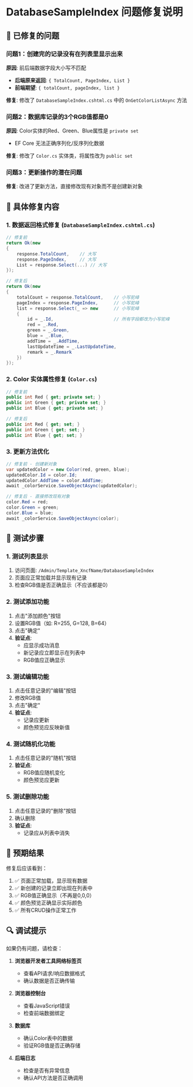 # DatabaseSampleIndex 问题修复说明

## 🐛 已修复的问题

### 问题1：创建完的记录没有在列表里显示出来
**原因**: 前后端数据字段大小写不匹配
- **后端原来返回**: `{ TotalCount, PageIndex, List }`
- **前端期望**: `{ totalCount, pageIndex, list }`

**修复**: 修改了 `DatabaseSampleIndex.cshtml.cs` 中的 `OnGetColorListAsync` 方法

### 问题2：数据库记录的3个RGB值都是0
**原因**: Color实体的Red、Green、Blue属性是 `private set`
- EF Core 无法正确序列化/反序列化数据

**修复**: 修改了 `Color.cs` 实体类，将属性改为 `public set`

### 问题3：更新操作的潜在问题
**修复**: 改进了更新方法，直接修改现有对象而不是创建新对象

## 🔧 具体修复内容

### 1. 数据返回格式修复 (`DatabaseSampleIndex.cshtml.cs`)
```csharp
// 修复前
return Ok(new
{
    response.TotalCount,    // 大写
    response.PageIndex,     // 大写
    List = response.Select(...) // 大写
});

// 修复后
return Ok(new
{
    totalCount = response.TotalCount,    // 小写驼峰
    pageIndex = response.PageIndex,      // 小写驼峰
    list = response.Select(_ => new      // 小写驼峰
    {
        id = _.Id,                       // 所有字段都改为小写驼峰
        red = _.Red,
        green = _.Green,
        blue = _.Blue,
        addTime = _.AddTime,
        lastUpdateTime = _.LastUpdateTime,
        remark = _.Remark
    })
});
```

### 2. Color 实体属性修复 (`Color.cs`)
```csharp
// 修复前
public int Red { get; private set; }
public int Green { get; private set; }
public int Blue { get; private set; }

// 修复后
public int Red { get; set; }
public int Green { get; set; }
public int Blue { get; set; }
```

### 3. 更新方法优化
```csharp
// 修复前 - 创建新对象
var updatedColor = new Color(red, green, blue);
updatedColor.Id = color.Id;
updatedColor.AddTime = color.AddTime;
await _colorService.SaveObjectAsync(updatedColor);

// 修复后 - 直接修改现有对象
color.Red = red;
color.Green = green;
color.Blue = blue;
await _colorService.SaveObjectAsync(color);
```

## 🧪 测试步骤

### 1. 测试列表显示
1. 访问页面: `/Admin/Template_XncfName/DatabaseSampleIndex`
2. 页面应正常加载并显示现有记录
3. 检查RGB值是否正确显示（不应该都是0）

### 2. 测试添加功能
1. 点击"添加颜色"按钮
2. 设置RGB值（如: R=255, G=128, B=64）
3. 点击"确定"
4. **验证点**:
   - 应显示成功消息
   - 新记录应立即显示在列表中
   - RGB值应正确显示

### 3. 测试编辑功能
1. 点击任意记录的"编辑"按钮
2. 修改RGB值
3. 点击"确定"
4. **验证点**:
   - 记录应更新
   - 颜色预览应反映新值

### 4. 测试随机化功能
1. 点击任意记录的"随机"按钮
2. **验证点**:
   - RGB值应随机变化
   - 颜色预览应更新

### 5. 测试删除功能
1. 点击任意记录的"删除"按钮
2. 确认删除
3. **验证点**:
   - 记录应从列表中消失

## 🎯 预期结果

修复后应该看到：
1. ✅ 页面正常加载，显示现有数据
2. ✅ 新创建的记录立即出现在列表中
3. ✅ RGB值正确显示（不再是0,0,0）
4. ✅ 颜色预览正确显示实际颜色
5. ✅ 所有CRUD操作正常工作

## 🔍 调试提示

如果仍有问题，请检查：

1. **浏览器开发者工具网络标签页**
   - 查看API请求/响应数据格式
   - 确认数据是否正确传输

2. **浏览器控制台**
   - 查看JavaScript错误
   - 检查前端数据绑定

3. **数据库**
   - 确认Color表中的数据
   - 验证RGB值是否正确存储

4. **后端日志**
   - 检查是否有异常信息
   - 确认API方法是否正确调用 